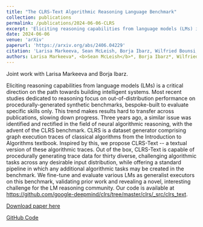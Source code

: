 ```yaml
---
title: "The CLRS-Text Algorithmic Reasoning Language Benchmark"
collection: publications
permalink: /publications/2024-06-06-CLRS
excerpt: 'Eliciting reasoning capabilities from language models (LMs) is a critical direction on the path towards building intelligent systems. Most recent studies dedicated to reasoning focus on out-of-distribution performance on procedurally-generated synthetic benchmarks, bespoke-built to evaluate specific skills only. This trend makes results hard to transfer across publications, slowing down progress. Three years ago, a similar issue was identified and rectified in the field of neural algorithmic reasoning, with the advent of the CLRS benchmark. CLRS is a dataset generator comprising graph execution traces of classical algorithms from the Introduction to Algorithms textbook. Inspired by this, we propose CLRS-Text -- a textual version of these algorithmic traces. Out of the box, CLRS-Text is capable of procedurally generating trace data for thirty diverse, challenging algorithmic tasks across any desirable input distribution, while offering a standard pipeline in which any additional algorithmic tasks may be created in the benchmark. We fine-tune and evaluate various LMs as generalist executors on this benchmark, validating prior work and revealing a novel, interesting challenge for the LM reasoning community. Our code is available at https://github.com/google-deepmind/clrs/tree/master/clrs/_src/clrs_text.'
date: 2024-06-06
venue: 'arXiv'
paperurl: 'https://arxiv.org/abs/2406.04229'
citation: 'Larisa Markeeva, Sean McLeish, Borja Ibarz, Wilfried Bounsi, Olga Kozlova, Alex Vitvitskyi, Charles Blundell, Tom Goldstein, Avi Schwarzschild and Petar Veličković, Markeeva (2024). &quot;The CLRS-Text Algorithmic Reasoning Language Benchmark.&quot; <i>arXiv preprint arXiv:2406.04229</i>.'
authors: Larisa Markeeva*, <b>Sean McLeish</b>*, Borja Ibarz*, Wilfried Bounsi, Olga Kozlova, Alex Vitvitskyi, Charles Blundell, Tom Goldstein, Avi Schwarzschild and Petar Veličković
---
```

Joint work with Larisa Markeeva and Borja Ibarz.

Eliciting reasoning capabilities from language models (LMs) is a critical direction on the path towards building intelligent systems. Most recent studies dedicated to reasoning focus on out-of-distribution performance on procedurally-generated synthetic benchmarks, bespoke-built to evaluate specific skills only. This trend makes results hard to transfer across publications, slowing down progress. Three years ago, a similar issue was identified and rectified in the field of neural algorithmic reasoning, with the advent of the CLRS benchmark. CLRS is a dataset generator comprising graph execution traces of classical algorithms from the Introduction to Algorithms textbook. Inspired by this, we propose CLRS-Text -- a textual version of these algorithmic traces. Out of the box, CLRS-Text is capable of procedurally generating trace data for thirty diverse, challenging algorithmic tasks across any desirable input distribution, while offering a standard pipeline in which any additional algorithmic tasks may be created in the benchmark. We fine-tune and evaluate various LMs as generalist executors on this benchmark, validating prior work and revealing a novel, interesting challenge for the LM reasoning community. Our code is available at https://github.com/google-deepmind/clrs/tree/master/clrs/_src/clrs_text.

[Download paper here](https://arxiv.org/abs/2406.04229)

[GitHub Code](https://github.com/google-deepmind/clrs/tree/master/clrs/_src/clrs_text)